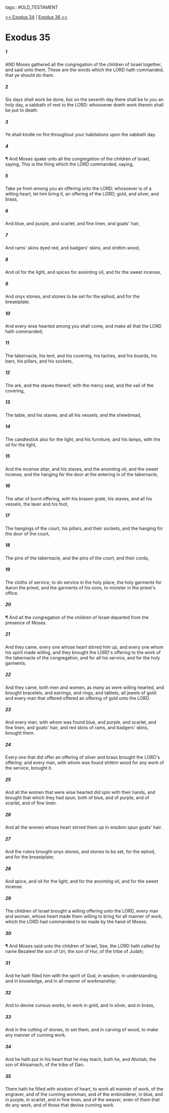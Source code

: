 tags:: #OLD_TESTAMENT

[<< Exodus 34](OLD_TESTAMENT/02_Exodus/Exodus_34.md) | [Exodus 36 >>](OLD_TESTAMENT/02_Exodus/Exodus_36.md)

# Exodus 35

##### 1

AND Moses gathered all the congregation of the children of Israel together, and said unto them, These are the words which the LORD hath commanded, that ye should do them.

##### 2

Six days shall work be done, but on the seventh day there shall be to you an holy day, a sabbath of rest to the LORD: whosoever doeth work therein shall be put to death.

##### 3

Ye shall kindle no fire throughout your habitations upon the sabbath day.

##### 4

¶ And Moses spake unto all the congregation of the children of Israel, saying, This is the thing which the LORD commanded, saying,

##### 5

Take ye from among you an offering unto the LORD: whosoever is of a willing heart, let him bring it, an offering of the LORD; gold, and silver, and brass,

##### 6

And blue, and purple, and scarlet, and fine linen, and goats' hair,

##### 7

And rams' skins dyed red, and badgers' skins, and shittim wood,

##### 8

And oil for the light, and spices for anointing oil, and for the sweet incense,

##### 9

And onyx stones, and stones to be set for the ephod, and for the breastplate.

##### 10

And every wise hearted among you shall come, and make all that the LORD hath commanded;

##### 11

The tabernacle, his tent, and his covering, his taches, and his boards, his bars, his pillars, and his sockets,

##### 12

The ark, and the staves thereof, with the mercy seat, and the vail of the covering,

##### 13

The table, and his staves, and all his vessels, and the shewbread,

##### 14

The candlestick also for the light, and his furniture, and his lamps, with the oil for the light,

##### 15

And the incense altar, and his staves, and the anointing oil, and the sweet incense, and the hanging for the door at the entering in of the tabernacle,

##### 16

The altar of burnt offering, with his brasen grate, his staves, and all his vessels, the laver and his foot,

##### 17

The hangings of the court, his pillars, and their sockets, and the hanging for the door of the court,

##### 18

The pins of the tabernacle, and the pins of the court, and their cords,

##### 19

The cloths of service, to do service in the holy place, the holy garments for Aaron the priest, and the garments of his sons, to minister in the priest's office.

##### 20

¶ And all the congregation of the children of Israel departed from the presence of Moses.

##### 21

And they came, every one whose heart stirred him up, and every one whom his spirit made willing, and they brought the LORD's offering to the work of the tabernacle of the congregation, and for all his service, and for the holy garments.

##### 22

And they came, both men and women, as many as were willing hearted, and brought bracelets, and earrings, and rings, and tablets, all jewels of gold: and every man that offered offered an offering of gold unto the LORD.

##### 23

And every man, with whom was found blue, and purple, and scarlet, and fine linen, and goats' hair, and red skins of rams, and badgers' skins, brought them.

##### 24

Every one that did offer an offering of silver and brass brought the LORD's offering: and every man, with whom was found shittim wood for any work of the service, brought it.

##### 25

And all the women that were wise hearted did spin with their hands, and brought that which they had spun, both of blue, and of purple, and of scarlet, and of fine linen.

##### 26

And all the women whose heart stirred them up in wisdom spun goats' hair.

##### 27

And the rulers brought onyx stones, and stones to be set, for the ephod, and for the breastplate;

##### 28

And spice, and oil for the light, and for the anointing oil, and for the sweet incense.

##### 29

The children of Israel brought a willing offering unto the LORD, every man and woman, whose heart made them willing to bring for all manner of work, which the LORD had commanded to be made by the hand of Moses.

##### 30

¶ And Moses said unto the children of Israel, See, the LORD hath called by name Bezaleel the son of Uri, the son of Hur, of the tribe of Judah;

##### 31

And he hath filled him with the spirit of God, in wisdom, in understanding, and in knowledge, and in all manner of workmanship;

##### 32

And to devise curious works, to work in gold, and in silver, and in brass,

##### 33

And in the cutting of stones, to set them, and in carving of wood, to make any manner of cunning work.

##### 34

And he hath put in his heart that he may teach, both he, and Aholiab, the son of Ahisamach, of the tribe of Dan.

##### 35

Them hath he filled with wisdom of heart, to work all manner of work, of the engraver, and of the cunning workman, and of the embroiderer, in blue, and in purple, in scarlet, and in fine linen, and of the weaver, even of them that do any work, and of those that devise cunning work.
